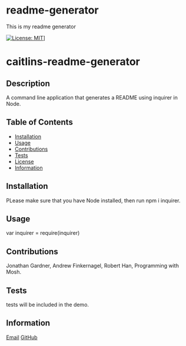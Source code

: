 # readme-generator
This is my readme generator

[![License: MIT](https://img.shields.io/badge/License-MIT-yellow.svg)](https://opensource.org/licenses/MIT)]
  # caitlins-readme-generator
  
  ## Description
  A command line application that generates a README using inquirer in Node.
  
  ## Table of Contents
  
  * [Installation](#installation) 
  * [Usage](#usage)
  * [Contributions](#contributions)
  * [Tests](#tests)
  * [License](#license)
  * [Information](#createrInfo)

## Installation
PLease make sure that you have Node installed, then run npm i inquirer.

## Usage
var inquirer = require(inquirer)

## Contributions
Jonathan Gardner, Andrew Finkernagel, Robert Han, Programming with Mosh.

## Tests
tests will be included in the demo.

## Information
[Email](mailto://caitighe@gmail.com)
[GitHub](http://github.com/caitighe1)

